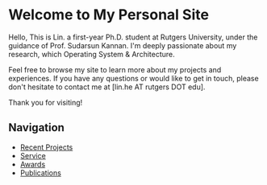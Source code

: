 # Welcome to My Personal Site

Hello, This is Lin. a first-year Ph.D. student at Rutgers University, under the guidance of Prof. Sudarsun Kannan. 
I'm deeply passionate about my research, which Operating System & Architecture.

Feel free to browse my site to learn more about my projects and experiences. If you have any questions or would like to get in touch, please don't hesitate to contact me at [lin.he AT rutgers DOT edu].

Thank you for visiting!

## Navigation

- [Recent Projects](./4-recent-projects.html)
- [Service](./5-service.html)
- [Awards](./2-awards.html)
- [Publications](./3-publications.html)